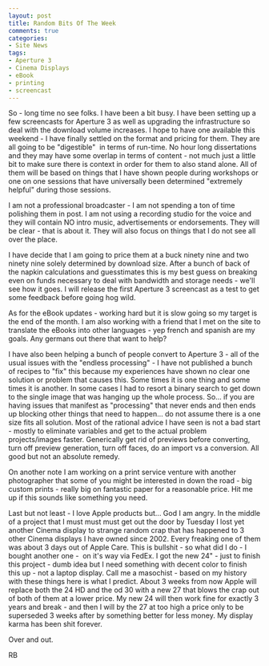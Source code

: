 ```yaml
---
layout: post
title: Random Bits Of The Week
comments: true
categories:
- Site News
tags:
- Aperture 3
- Cinema Displays
- eBook
- printing
- screencast
---
```

So - long time no see folks. I have been a bit busy. I have been setting up a few screencasts for Aperture 3 as well as upgrading the infrastructure so deal with the download volume increases. I hope to have one available this weekend - I have finally settled on the format and pricing for them. They are all going to be "digestible"  in terms of run-time. No hour long dissertations and they may have some overlap in terms of content - not much just a little bit to make sure there is context in order for them to also stand alone. All of them will be based on things that I have shown people during workshops or one on one sessions that have universally been determined "extremely helpful" during those sessions.

I am not a professional broadcaster - I am not spending a ton of time polishing them in post. I am not using a recording studio for the voice and they will contain NO intro music, advertisements or endorsements. They will be clear - that is about it. They will also focus on things that I do not see all over the place.

I have decide that I am going to price them at a buck ninety nine and two ninety nine solely determined by download size. After a bunch of back of the napkin calculations and guesstimates this is my best guess on breaking even on funds necessary to deal with bandwidth and storage needs - we'll see how it goes. I will release the first Aperture 3 screencast as a test to get some feedback before going hog wild.

As for the eBook updates - working hard but it is slow going so my target is the end of the month. I am also working with a friend that I met on the site to translate the eBooks into other languages - yep french and spanish are my goals. Any germans out there that want to help?

I have also been helping a bunch of people convert to Aperture 3 - all of the usual issues with the "endless processing" - I have not published a bunch of recipes to "fix" this because my experiences have shown no clear one solution or problem that causes this. Some times it is one thing and some times it is another. In some cases I had to resort a binary search to get down to the single image that was hanging up the whole process. So... if you are having issues that manifest as "processing" that never ends and then ends up blocking other things that need to happen... do not assume there is a one size fits all solution. Most of the rational advice I have seen is not a bad start - mostly to eliminate variables and get to the actual problem projects/images faster. Generically get rid of previews before converting, turn off preview generation, turn off faces, do an import vs a conversion. All good but not an absolute remedy.

On another note I am working on a print service venture with another photographer that some of you might be interested in down the road - big custom prints - really big on fantastic paper for a reasonable price. Hit me up if this sounds like something you need.

Last but not least - I love Apple products but... God I am angry. In the middle of a project that I must must must get out the door by Tuesday I lost yet another Cinema display to strange random crap that has happened to 3 other Cinema displays I have owned since 2002. Every freaking one of them was about 3 days out of Apple Care. This is bullshit - so what did I do - I bought another one -  on it's way via FedEx. I got the new 24" - just to finish this project - dumb idea but I need something with decent color to finish this up - not a laptop display. Call me a masochist - based on my history with these things here is what I predict. About 3 weeks from now Apple will replace both the 24 HD and the od 30 with a new 27 that blows the crap out of both of them at a lower price. My new 24 will then work fine for exactly 3 years and break - and then I will by the 27 at too high a price only to be superseded 3 weeks after by something better for less money. My display karma has been shit forever.

Over and out.

RB